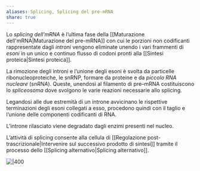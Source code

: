```yaml
---
aliases: Splicing, Splicing del pre-mRNA
share: true
---
```

Lo *splicing dell’mRNA* è l’ultima fase della [[Maturazione dell'mRNA|Maturazione del pre-mRNA]] con cui le porzioni non codificanti rappresentate dagli *introni* vengono eliminate unendo i vari frammenti di *esoni* in un unico e continuo flusso di codoni pronti alla [[Sintesi proteica|Sintesi proteica]].

La rimozione degli introni e l’unione degli esoni è svolta da particelle ribonucleoproteiche, le snRNP, formare da proteine e da *piccolo RNA nucleare* (*snRNA*).
Queste, unendosi al filamento di pre–mRNA costituiscono lo *spliceosoma* dove svolgono le varie reazioni necessarie allo splicing.

Legandosi alle due estremità di un introne avvicinano le rispettive terminazioni degli esoni collegati a esso, procedono quindi con il taglio e l’unione delle componenti codificanti di RNA.

L’introne rilasciato viene degradato dagli enzimi presenti nel nucleo.

L’attività di splicing consente alla cellula di [[Regolazione post-trascrizionale|Intervenire sul successivo prodotto di sintesi]] tramite il processo dello [[Splicing alternativo|Splicing alternativo]].

![|400](b68b0cd2e33718e8de202a6607e97015_MD5%201.png)